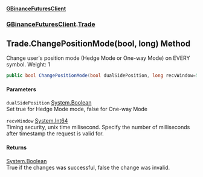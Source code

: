 #### [GBinanceFuturesClient](./index.md 'index')
### [GBinanceFuturesClient](./GBinanceFuturesClient.md 'GBinanceFuturesClient').[Trade](./GBinanceFuturesClient-Trade.md 'GBinanceFuturesClient.Trade')
## Trade.ChangePositionMode(bool, long) Method
Change user's position mode (Hedge Mode or One-way Mode) on EVERY symbol. Weight: 1  
```csharp
public bool ChangePositionMode(bool dualSidePosition, long recvWindow=5000L);
```
#### Parameters
<a name='GBinanceFuturesClient-Trade-ChangePositionMode(bool_long)-dualSidePosition'></a>
`dualSidePosition` [System.Boolean](https://docs.microsoft.com/en-us/dotnet/api/System.Boolean 'System.Boolean')  
Set true for Hedge Mode mode, false for One-way Mode  
  
<a name='GBinanceFuturesClient-Trade-ChangePositionMode(bool_long)-recvWindow'></a>
`recvWindow` [System.Int64](https://docs.microsoft.com/en-us/dotnet/api/System.Int64 'System.Int64')  
Timing security, unix time milisecond. Specify the number of milliseconds after timestamp the request is valid for.  
  
#### Returns
[System.Boolean](https://docs.microsoft.com/en-us/dotnet/api/System.Boolean 'System.Boolean')  
True if the changes was successful, false the change was invalid.  
